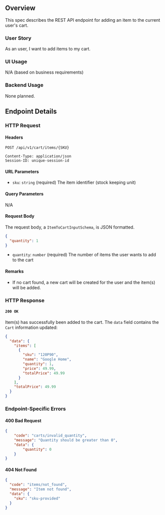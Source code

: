 ## Overview

This spec describes the REST API endpoint for adding an item to the current user's cart.

### User Story

As an user, I want to add items to my cart.

### UI Usage

N/A (based on business requirements)

### Backend Usage

None planned.

## Endpoint Details

### HTTP Request

#### Headers

```http
POST /api/v1/cart/items/{SKU}

Content-Type: application/json
Session-ID: unique-session-id
```

#### URL Parameters

- `sku`: `string` (required) The item identifier (stock keeping unit)

#### Query Parameters

N/A

#### Request Body

The request body, a `ItemToCartInputSchema`, is JSON formatted.

```json
{
  "quantity": 1
}
```

- `quantity`: `number` (required) The number of items the user wants to add to the cart

#### Remarks

- If no cart found, a new cart will be created for the user and the item(s) will be added.

### HTTP Response

#### `200 OK`

Item(s) has successfully been added to the cart.
The `data` field contains the `Cart` information updated:

```json
{
  "data": {
    "items": [
      {
        "sku": "120P90",
        "name": "Google Home",
        "quantity": 1,
        "price": 49.99,
        "totalPrice": 49.99
      }
    ],
    "totalPrice": 49.99
  }
}
```

### Endpoint-Specific Errors

#### 400 Bad Request

```json
{
    "code": "carts/invalid_quantity",
    "message": "Quantity should be greater than 0",
    "data": {
        "quantity": 0
    }
}
```

#### 404 Not Found
```json
{
  "code": "items/not_found",
  "message": "Item not found",
  "data": {
    "sku": "sku-provided"
  }
}
```

